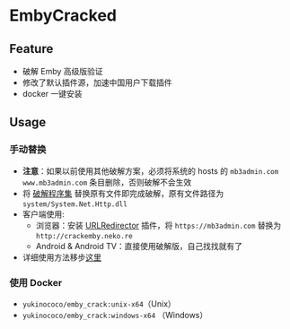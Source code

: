 # EmbyCracked

## Feature
+ 破解 Emby 高级版验证
+ 修改了默认插件源，加速中国用户下载插件
+ docker 一键安装

## Usage

### 手动替换
+ **注意**：如果以前使用其他破解方案，必须将系统的 hosts 的 `mb3admin.com` `www.mb3admin.com` 条目删除，否则破解不会生效
+ 将 [破解程序集](https://github.com/YukiCoco/EmbyCrack/tree/master/assembly) 替换原有文件即完成破解，原有文件路径为 `system/System.Net.Http.dll`
+ 客户端使用:
  + 浏览器：安装 [URLRedirector]() 插件，将 `https://mb3admin.com` 替换为 `http://crackemby.neko.re`
  + Android & Android TV：直接使用破解版，自己找找就有了  
+ 详细使用方法移步[这里](https://neko.re/archives/128.html)

### 使用 Docker
+ `yukinococo/emby_crack:unix-x64`（Unix）
+ `yukinococo/emby_crack:windows-x64` （Windows）
